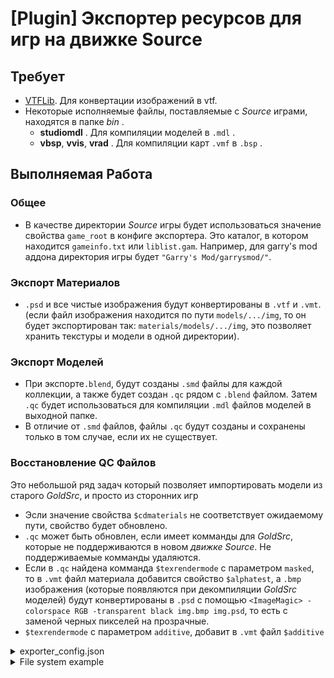 # [Plugin] Экспортер ресурсов для игр на движке Source

## Требует

* [VTFLib](https://web.archive.org/web/20190508141002/http://nemesis.thewavelength.net/files/files/vtflib132-bin.zip). Для конвертации изображений в vtf.
* Некоторые исполняемые файлы, поставляемые с *Source* играми, находятся в папке *bin* .
  * **studiomdl** . Для компиляции моделей в `.mdl` .
  * **vbsp**, **vvis**, **vrad** . Для компиляции карт `.vmf` в `.bsp` .

## Выполняемая Работа

### Общее
* В качестве директории *Source* игры будет использоваться значение свойства `game_root` в конфиге экспортера. Это каталог, в котором находится `gameinfo.txt` или `liblist.gam`. Например, для garry's mod аддона директория игры будет `"Garry's Mod/garrysmod/"`.

### Экспорт Материалов
* `.psd` и все чистые изображения будут конвертированы в `.vtf` и `.vmt`. (если файл изображения находится по пути `models/.../img`, то он будет экспортирован так: `materials/models/.../img`, это позволяет хранить текстуры и модели в одной директории).

### Экспорт Моделей
* При экспорте`.blend`, будут созданы `.smd` файлы для каждой коллекции, а также будет создан `.qc` рядом с `.blend` файлом. Затем `.qc` будет использоваться для компиляции `.mdl` файлов моделей в выходной папке.
* В отличие от `.smd` файлов, файлы `.qc` будут созданы и сохранены только в том случае, если их не существует.

### Восстановление QC Файлов

Это небольшой ряд задач который позволяет импортировать модели из старого *GoldSrc*, и просто из сторонних игр

* Эсли значение свойства `$cdmaterials` не соответствует ожидаемому пути, свойство будет обновлено.
* `.qc` может быть обновлен, если имеет комманды для *GoldSrc*, которые не поддерживаются в новом *движке Source*. Не поддерживаемые комманды удаляются.
* Если в `.qc` найдена комманда `$texrendermode` с параметром `masked`, то в `.vmt` файл материала добавится свойство `$alphatest`, а `.bmp` изображения (которые появляются при декомпиляции *GoldSrc* моделей) будут конвертированы в `.psd` с помощью `<ImageMagic> -colorspace RGB -transparent black img.bmp img.psd`, то есть с заменой черных пикселей на прозрачные.
* `$texrendermode` с параметром `additive`, добавит в `.vmt` файл `$additive`


<details>
<summary>
exporter_config.json
</summary>

```json
{
  "image_magic_cmd": "convert",
  "raw_folder": "raw",
  "output_folder": ".",
  "game_root": ".",
  "verbose": true,
  "plugins": [
    "source_game"
  ],
  "studiomdl_executable": "studiomdl.exe",
  "vbsp_executable": "vbsp.exe",
  "vvis_executable": "vvis.exe",
  "vrad_executable": "vrad.exe",
  "vtfcmd_executable": "VTFCmd.exe",
  "use_goldsrc": false
}
```

</details>

<details>
<summary>
File system example
</summary>

```
.
|   exporter_config.json
|   files_registry.json
|
+---raw                             (raw resources folder)
|   +---materials
|   |   \---models
|   |       \---kebabs
|   |           \---skewer
|   |                   skewer.vmt
|   |
|   \---models
|       \---kebabs
|           \---kebab
|                   kebab.blend
|                   kebab.qc        (generated)
|                   kebab_phy.smd   (generated)
|                   kebab_ref.smd   (generated)
|                   kebab_0.psd
|                   kebab_1.psd
|                   kebab_2.psd
|                   kebab_3.psd
|                   kebab_4.psd
|                   kebab_5.psd
|
+---materials                       (fully generated)
|   \---models
|       \---kebabs
|           +---kebab
|           |       kebab_0.vmt
|           |       kebab_0.vtf
|           |       kebab_1.vmt
|           |       kebab_1.vtf
|           |       kebab_2.vmt
|           |       kebab_2.vtf
|           |       kebab_3.vmt
|           |       kebab_3.vtf
|           |       kebab_4.vmt
|           |       kebab_4.vtf
|           |       kebab_5.vmt
|           |       kebab_5.vtf
|           |
|           \---skewer
|                   skewer.vmt
|
\---models                          (fully generated)
    \---kebabs
        \---kebab
                kebab.dx80.vtx
                kebab.dx90.vtx
                kebab.mdl
                kebab.phy
                kebab.sw.vtx
                kebab.vvd
```

</details>

<br />